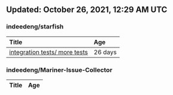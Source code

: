 ## Updated: October 26, 2021, 12:29 AM UTC


### indeedeng/starfish
|**Title**|**Age**|
|:----|:----|
|[integration tests/ more tests](https://github.com/indeedeng/starfish/issues/117)|26&nbsp;days|


### indeedeng/Mariner-Issue-Collector
|**Title**|**Age**|
|:----|:----|